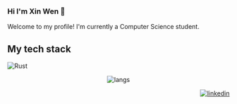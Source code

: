 ### Hi I'm Xin Wen 👋
Welcome to my profile! I'm currently a Computer Science student.

## My tech stack 
![Rust](https://img.shields.io/badge/text-orange&logo=rust&logoColor=ffffff)
<p align="center">
 <img src="https://github-readme-stats.vercel.app/api/top-langs/?username=xinwen-zhangliu&theme=transparent&hide=makefile" alt="langs"/></a> 
</p>  



<p align="right">
  <a href="https://www.linkedin.com/in/xinwen-zhangliu/" target="blank"><img src="https://img.shields.io/badge/LinkedIn-0077B5?style=for-the-badge&logo=linkedin&logoColor=white" alt="linkedin"/></a> 
</p> 


<!--
 
**xinwen-zhangliu/xinwen-zhangliu** is a ✨ _special_ ✨ repository because its `README.md` (this file) appears on your GitHub profile.
[![Top Langs](https://github-readme-stats.vercel.app/api/top-langs/?username=xinwen-zhangliu&theme=transparent)](https://github.com/anuraghazra/github-readme-stats)
Here are some ideas to get you started:

- 🔭 I’m currently working on ...
- 🌱 I’m currently learning ...
- 👯 I’m looking to collaborate on ...
- 🤔 I’m looking for help with ...
- 💬 Ask me about ...
- 📫 How to reach me: ...
- 😄 Pronouns: ...
- ⚡ Fun fact: ...
-->
